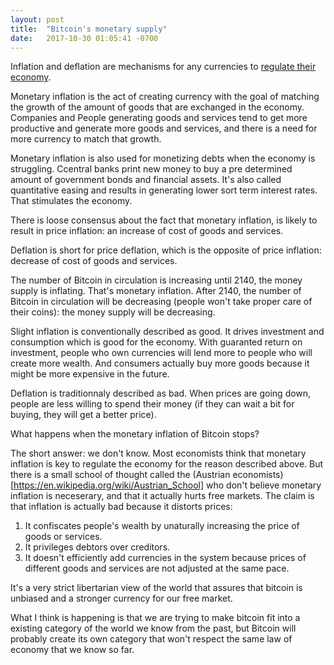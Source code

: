 ```yaml
---
layout: post
title:  "Bitcoin's monetary supply"
date:   2017-10-30 01:05:41 -0700
---
```


Inflation and deflation are mechanisms for any currencies to [regulate their economy](https://www.youtube.com/watch?v=PHe0bXAIuk0).

Monetary inflation is the act of creating currency with the goal of matching the growth of the amount of goods that are exchanged in the economy. Companies and People generating goods and services tend to get more productive and generate more goods and services, and there is a need for more currency to match that growth.

Monetary inflation is also used for monetizing debts when the economy is struggling. Ccentral banks print new money to buy a pre determined amount of government bonds and financial assets. It's also called quantitative easing and results in generating lower sort term interest rates. That stimulates the economy.

There is loose consensus about the fact that monetary inflation, is likely to result in price inflation: an increase of cost of goods and services.

Deflation is short for price deflation, which is the opposite of price inflation: decrease of cost of goods and services.

The number of Bitcoin in circulation is increasing until 2140, the money supply is inflating. That's monetary inflation. After 2140, the number of Bitcoin in circulation will be decreasing (people won't take proper care of their coins): the money supply will be decreasing.

Slight inflation is conventionally described as good. It drives investment and consumption which is good for the economy. With guaranted return on investment, people who own currencies will lend more to people who will create more wealth. And consumers actually buy more goods because it might be more expensive in the future.

Deflation is traditionnaly described as bad. When prices are going down, people are less willing to spend their money (if they can wait a bit for buying, they will get a better price).

What happens when the monetary inflation of Bitcoin stops?

The short answer: we don't know. Most economists think that monetary inflation is key to regulate the economy for the reason described above. But there is a small school of thought called the (Austrian economists)[https://en.wikipedia.org/wiki/Austrian_School] who don't believe monetary inflation is neceserary, and that it actually hurts free markets. The claim is that inflation is actually bad because it distorts prices:

 1. It confiscates people's wealth by unaturally increasing the price of goods or services.
 2. It privileges debtors over creditors.
 3. It doesn't efficiently add currencies in the system because prices of different goods and services are not adjusted at the same pace. 
 
It's a very strict libertarian view of the world that assures that bitcoin is unbiased and a stronger currency for our free market.

What I think is happening is that we are trying to make bitcoin fit into a existing category of the world we know from the past, but Bitcoin will probably create its own category that won't respect the same law of economy that we know so far.
